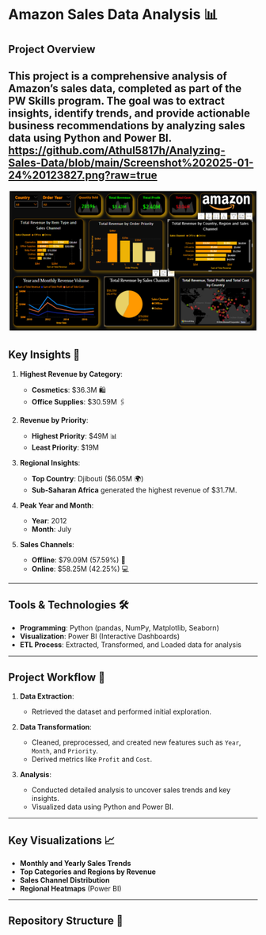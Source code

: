 # Amazon Sales Data Analysis 📊

## Project Overview
This project is a comprehensive analysis of Amazon’s sales data, completed as part of the **PW Skills program**. The goal was to extract insights, identify trends, and provide actionable business recommendations by analyzing sales data using Python and Power BI.
https://github.com/Athul5817h/Analyzing-Sales-Data/blob/main/Screenshot%202025-01-24%20123827.png?raw=true
---
![image alt](https://github.com/Athul5817h/Analyzing-Sales-Data/blob/main/Screenshot%202025-01-24%20123827.png)
## Key Insights 🚀
1. **Highest Revenue by Category**:
   - **Cosmetics**: $36.3M 🛍️
   - **Office Supplies**: $30.59M 🖇️

2. **Revenue by Priority**:
   - **Highest Priority**: $49M 📊
   - **Least Priority**: $19M

3. **Regional Insights**:
   - **Top Country**: Djibouti ($6.05M 🌍)
   - **Sub-Saharan Africa** generated the highest revenue of $31.7M.

4. **Peak Year and Month**:
   - **Year**: 2012  
   - **Month**: July  

5. **Sales Channels**:
   - **Offline**: $79.09M (57.59%) 🚚  
   - **Online**: $58.25M (42.25%) 💻  

---

## Tools & Technologies 🛠️
- **Programming**: Python (pandas, NumPy, Matplotlib, Seaborn)
- **Visualization**: Power BI (Interactive Dashboards)
- **ETL Process**: Extracted, Transformed, and Loaded data for analysis

---

## Project Workflow 🔄
1. **Data Extraction**:
   - Retrieved the dataset and performed initial exploration.
   
2. **Data Transformation**:
   - Cleaned, preprocessed, and created new features such as `Year`, `Month`, and `Priority`.
   - Derived metrics like `Profit` and `Cost`.

3. **Analysis**:
   - Conducted detailed analysis to uncover sales trends and key insights.
   - Visualized data using Python and Power BI.

---

## Key Visualizations 📈
- **Monthly and Yearly Sales Trends**
- **Top Categories and Regions by Revenue**
- **Sales Channel Distribution**
- **Regional Heatmaps** (Power BI)

---

## Repository Structure 📂
